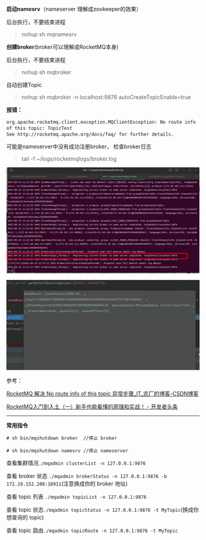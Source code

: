 **启动namesrv**（nameserver 理解成zookeeper的效果）

后台执行，不要结束进程

> nohup sh mqnamesrv

**创建broker**(broker可以理解成RocketMQ本身)

后台执行，不要结束进程

> nohup sh mqbroker

自动创建Topic

> nohup sh mqbroker -n localhost:9876 autoCreateTopicEnable=true

**报错：**

```
org.apache.rocketmq.client.exception.MQClientException: No route info of this topic: TopicTest
See http://rocketmq.apache.org/docs/faq/ for further details.
```

可能是nameserver中没有成功注册broker， 检查broker日志

> tail -f ~/logs/rocketmqlogs/broker.log

![](../assets/2023-09-19-11-27-34-image.png)



![](../assets/2023-09-19-11-28-22-image.png)

参考：

[RocketMQ 解决 No route info of this topic 异常步骤_IT_农厂的博客-CSDN博客](https://blog.csdn.net/chenaima1314/article/details/79403113)

[RocketMQ入门到入土（一）新手也能看懂的原理和实战！ - 开发者头条](https://toutiao.io/posts/jluhew1/preview)



---

**常用指令**

```
# sh bin/mqshutdown broker  //停止 broker

# sh bin/mqshutdown namesrv //停止 nameserver
```



查看集群情况`./mqadmin clusterList -n 127.0.0.1:9876`

查看 broker 状态 `./mqadmin brokerStatus -n 127.0.0.1:9876 -b 172.19.152.208:10911`(注意换成你的 broker 地址)

查看 topic 列表 `./mqadmin topicList -n 127.0.0.1:9876`

查看 topic 状态`./mqadmin topicStatus -n 127.0.0.1:9876 -t MyTopic`(换成你想查询的 topic)

查看 topic 路由`./mqadmin topicRoute -n 127.0.0.1:9876 -t MyTopic`


